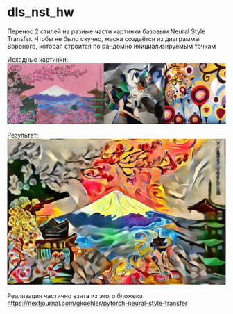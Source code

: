 # dls_nst_hw

Перенос 2 стилей на разные части картинки базовым Neural Style Transfer.
Чтобы не было скучно, маска создаётся из диаграммы Вороного, которая строится по рандомно инициализируемым точкам

Исходные картинки:
![img1](contents-and-style.jpg)

Результат:
![img2](example.jpg)

Реализация частично взята из этого бложека https://nextjournal.com/gkoehler/pytorch-neural-style-transfer
